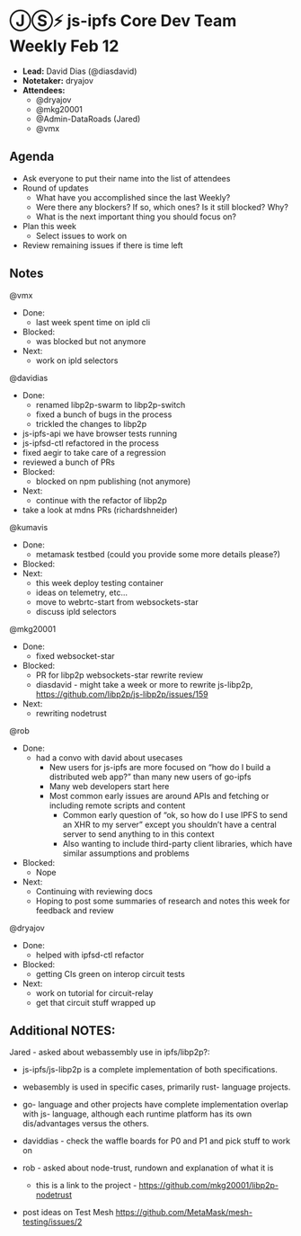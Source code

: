 # ⒿⓈ⚡️ js-ipfs Core Dev Team Weekly Feb 12

- **Lead:** David Dias (@diasdavid)
- **Notetaker:** dryajov
- **Attendees:**
  - @dryajov
  - @mkg20001
  - @Admin-DataRoads (Jared)
  - @vmx
  

## Agenda

- Ask everyone to put their name into the list of attendees
- Round of updates
  - What have you accomplished since the last Weekly?
  - Were there any blockers? If so, which ones? Is it still blocked? Why?
  - What is the next important thing you should focus on?
- Plan this week
  - Select issues to work on
- Review remaining issues if there is time left


## Notes

@vmx
 - Done: 
  	- last week spent time on ipld cli
 - Blocked:
 	- was blocked but not anymore
 - Next:
 	- work on ipld selectors

@davidias
 - Done:
 	- renamed libp2p-swarm to libp2p-switch
  	- fixed a bunch of bugs in the process
    - trickled the changes to libp2p
  - js-ipfs-api we have browser tests running
  - js-ipfsd-ctl refactored in the process
  - fixed aegir to take care of a regression
  - reviewed a bunch of PRs
 - Blocked:
 	- blocked on npm publishing (not anymore)
 - Next:
 	- continue with the refactor of libp2p
  - take a look at mdns PRs (richardshneider)
  
@kumavis
 - Done:
 	- metamask testbed (could you provide some more details please?)
 - Blocked:
 - Next:
 	- this week deploy testing container
  	- ideas on telemetry, etc...
    - move to webrtc-start from websockets-star
	- discuss ipld selectors    
    
@mkg20001
 - Done:
 	- fixed websocket-star
 - Blocked:
 	- PR for libp2p websockets-star rewrite review
  	- diasdavid - might take a week or more to rewrite js-libp2p, https://github.com/libp2p/js-libp2p/issues/159
 - Next:
	- rewriting nodetrust

@rob
 - Done:
   - had a convo with david about usecases
     - New users for js-ipfs are more focused on “how do I build a distributed web app?” than many new users of go-ipfs
     - Many web developers start here
     - Most common early issues are around APIs and fetching or including remote scripts and content
       - Common early question of “ok, so how do I use IPFS to send an XHR to my server” except you shouldn’t have a central server to send anything to in this context
       - Also wanting to include third-party client libraries, which have similar assumptions and problems
 - Blocked:
   - Nope
 - Next:
   - Continuing with reviewing docs
   - Hoping to post some summaries of research and notes this week for feedback and review
  
@dryajov
 - Done:
 	- helped with ipfsd-ctl refactor
 - Blocked:
 	- getting CIs green on interop circuit tests
- Next:
	- work on tutorial for circuit-relay
	- get that circuit stuff wrapped up
    
## Additional NOTES:

Jared - asked about webassembly use in ipfs/libp2p?:
  - js-ipfs/js-libp2p is a complete implementation of both specifications.
  - webasembly is used in specific cases, primarily rust- language projects.
  - go- language and other projects have complete implementation overlap with js- language, although each runtime platform has its own dis/advantages versus the others.
  
- daviddias - check the waffle boards for P0 and P1 and pick stuff to work on

- rob - asked about node-trust, rundown and explanation of what it is
	- this is a link to the project - https://github.com/mkg20001/libp2p-nodetrust
- post ideas on Test Mesh https://github.com/MetaMask/mesh-testing/issues/2

<!-- After each call, the notetaker submits a PR to ipfs/pm to store the notes on the meeting-notes folder -->
